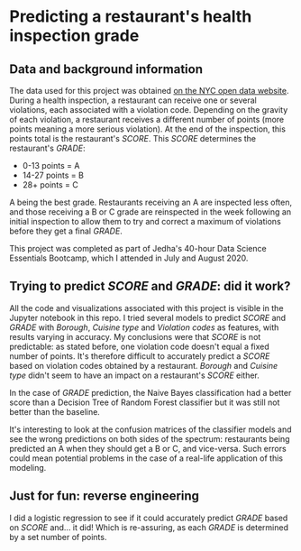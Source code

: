 # Predicting a restaurant's health inspection grade 

## Data and background information
The data used for this project was obtained [on the NYC open data website](https://data.cityofnewyork.us/Health/DOHMH-New-York-City-Restaurant-Inspection-Results/43nn-pn8j).
During a health inspection, a restaurant can receive one or several violations, each associated with a violation code. Depending on the gravity of each violation, a restaurant receives a different number of points (more points meaning a more serious violation). At the end of the inspection, this points total is the restaurant's *SCORE*. This *SCORE* determines the restaurant's *GRADE*:
* 0-13 points = A
* 14-27 points = B
* 28+ points = C

A being the best grade. Restaurants receiving an A are inspected less often, and those receiving a B or C grade are reinspected in the week following an initial inspection to allow them to try and correct a maximum of violations before they get a final *GRADE*.

This project was completed as part of Jedha's 40-hour Data Science Essentials Bootcamp, which I attended in July and August 2020.

## Trying to predict *SCORE* and *GRADE*: did it work?
All the code and visualizations associated with this project is visible in the Jupyter notebook in this repo. 
I tried several models to predict *SCORE* and *GRADE* with *Borough*, *Cuisine type* and *Violation codes* as features, with results varying in accuracy. My conclusions were that *SCORE* is not predictable: as stated before, one violation code doesn't equal a fixed number of points. It's therefore difficult to accurately predict a *SCORE* based on violation codes obtained by a restaurant. *Borough* and *Cuisine type* didn't seem to have an impact on a restaurant's *SCORE* either.

In the case of *GRADE* prediction, the Naive Bayes classification had a better score than a Decision Tree of Random Forest classifier but it was still not better than the baseline. 

It's interesting to look at the confusion matrices of the classifier models and see the wrong predictions on both sides of the spectrum: restaurants being predicted an A when they should get a B or C, and vice-versa. Such errors could mean potential problems in the case of a real-life application of this modeling.

## Just for fun: reverse engineering
I did a logistic regression to see if it could accurately predict *GRADE* based on *SCORE* and... it did! Which is re-assuring, as each *GRADE* is determined by a set number of points.
